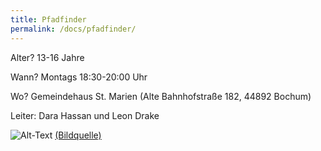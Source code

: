 ```yaml
---
title: Pfadfinder
permalink: /docs/pfadfinder/
---
```




Alter?  13-16 Jahre

Wann?  Montags 18:30-20:00 Uhr

Wo?  Gemeindehaus St. Marien (Alte Bahnhofstraße 182, 44892 Bochum)

Leiter: Dara Hassan und Leon Drake

![Alt-Text](/assets/img/pfadis_logo.jpg)
<a href="https://dpsg.de/de/vorlagen">(Bildquelle)</a>
